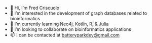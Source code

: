- 👋 Hi, I’m Fred Criscuolo 
- 👀 I’m interested in the development of graph databases related to bioinformatics
- 🌱 I’m currently learning Neo4j, Kotlin, R, & Julia
- 💞️ I’m looking to collaborate on bioinformatics applications
- 📫 I can be contacted at batteryparkdev@gmail.com

<!---
fcriscuo/fcriscuo is a ✨ special ✨ repository because its `README.md` (this file) appears on your GitHub profile.
You can click the Preview link to take a look at your changes.
--->
